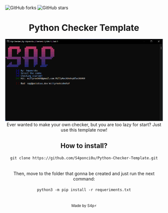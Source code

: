 ![GitHub forks](https://img.shields.io/github/forks/S4ponci0u/Python-Checker-Template?logo=github&style=flat-square) ![GitHub stars](https://img.shields.io/github/stars/S4ponci0u/Python-Checker-Template?logo=github&style=flat-square)

# <center>Python Checker Template</center>

<img src="./images/ss.png">
<center>Ever wanted to make your own checker, but you are too lazy for start? Just use this template now!</center>

## <center>How to install?</center>

<center><code>git clone https://github.com/S4ponci0u/Python-Checker-Template.git</code></center></br></br>

<center>Then, move to the folder that gonna be created and just run the next command:</center></br>

<center><code>python3 -m pip install -r requeriments.txt</code></center></br></br>



<center> 
    <small>Made by S4p⚡</small>
</center>
